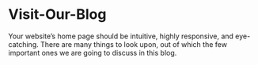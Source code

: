 # Visit-Our-Blog
Your website’s home page should be intuitive, highly responsive, and eye-catching. There are many things to look upon, out of which the few important ones we are going to discuss in this blog.
